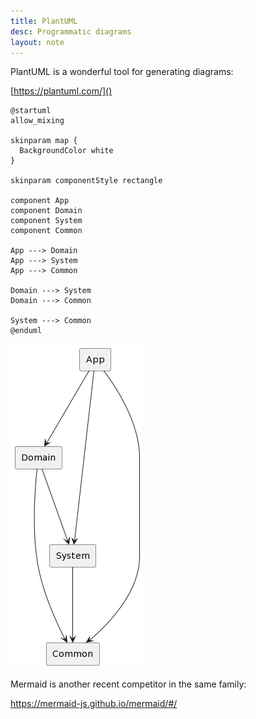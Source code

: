 ```yaml
---
title: PlantUML
desc: Programmatic diagrams
layout: note
---
```


PlantUML is a wonderful tool for generating diagrams:

[https://plantuml.com/]()

```uml
@startuml
allow_mixing

skinparam map {
  BackgroundColor white
}

skinparam componentStyle rectangle

component App
component Domain
component System
component Common

App ---> Domain
App ---> System
App ---> Common

Domain ---> System
Domain ---> Common

System ---> Common
@enduml
```

![Backend Code Organization Diagram](/images/backend-code-organization.png)

Mermaid is another recent competitor in the same family:

https://mermaid-js.github.io/mermaid/#/